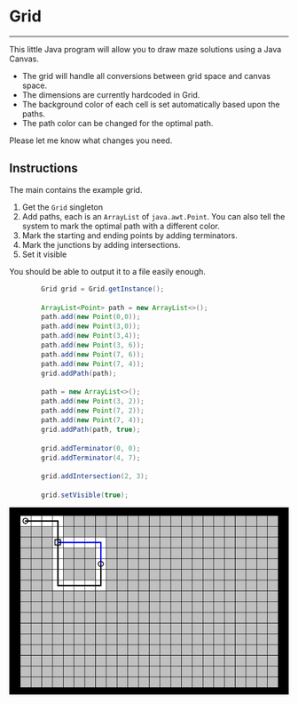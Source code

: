 # Grid
---
This little Java program will allow you to draw maze solutions using a Java Canvas.
* The grid will handle all conversions between grid space and canvas space. 
* The dimensions are currently hardcoded in Grid.
* The background color of each cell is set automatically based upon the paths.
* The path color can be changed for the optimal path.

Please let me know what changes you need.

## Instructions

The main contains the example grid.

1. Get the ```Grid``` singleton
1. Add paths, each is an ```ArrayList``` of ```java.awt.Point```. You can also tell the system to mark the optimal path with a different color.
1. Mark the starting and ending points by adding terminators.
1. Mark the junctions by adding intersections.
1. Set it visible

You should be able to output it to a file easily enough.
```java
        Grid grid = Grid.getInstance();

        ArrayList<Point> path = new ArrayList<>();
        path.add(new Point(0,0));
        path.add(new Point(3,0));
        path.add(new Point(3,4));
        path.add(new Point(3, 6));
        path.add(new Point(7, 6));
        path.add(new Point(7, 4));
        grid.addPath(path);

        path = new ArrayList<>();
        path.add(new Point(3, 2));
        path.add(new Point(7, 2));
        path.add(new Point(7, 4));
        grid.addPath(path, true);

        grid.addTerminator(0, 0);
        grid.addTerminator(4, 7);

        grid.addIntersection(2, 3);

        grid.setVisible(true);

```
![](canvas.png)